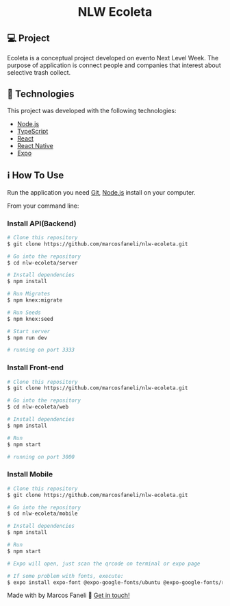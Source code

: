 <h1 align="center">
    NLW Ecoleta
</h1>

## 💻 Project

Ecoleta is a conceptual project developed on evento Next Level Week. 
The purpose of application is connect people and companies that interest about selective trash collect.


## :rocket: Technologies

This project was developed with the following technologies:

- [Node.js][nodejs]
- [TypeScript][typescript]
- [React][reactjs]
- [React Native][rn]
- [Expo][expo]

## :information_source: How To Use

Run the application you need [Git](https://git-scm.com), [Node.js][nodejs] install on your computer.

From your command line:

### Install API(Backend) 

```bash
# Clone this repository
$ git clone https://github.com/marcosfaneli/nlw-ecoleta.git

# Go into the repository
$ cd nlw-ecoleta/server

# Install dependencies
$ npm install

# Run Migrates
$ npm knex:migrate

# Run Seeds
$ npm knex:seed

# Start server
$ npm run dev

# running on port 3333
```

### Install Front-end

```bash
# Clone this repository
$ git clone https://github.com/marcosfaneli/nlw-ecoleta.git

# Go into the repository
$ cd nlw-ecoleta/web

# Install dependencies
$ npm install

# Run
$ npm start

# running on port 3000
```

### Install Mobile

```bash
# Clone this repository
$ git clone https://github.com/marcosfaneli/nlw-ecoleta.git

# Go into the repository
$ cd nlw-ecoleta/mobile

# Install dependencies
$ npm install

# Run
$ npm start

# Expo will open, just scan the qrcode on terminal or expo page

# If some problem with fonts, execute:
$ expo install expo-font @expo-google-fonts/ubuntu @expo-google-fonts/roboto

```

Made with by Marcos Faneli :wave: [Get in touch!](https://www.linkedin.com/in/marcosfaneli/)

[nodejs]: https://nodejs.org/
[typescript]: https://www.typescriptlang.org/
[expo]: https://expo.io/
[reactjs]: https://reactjs.org
[rn]: https://facebook.github.io/react-native/
[vs]: https://code.visualstudio.com/
